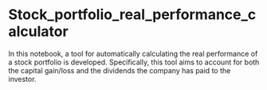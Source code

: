 # Stock_portfolio_real_performance_calculator
In this notebook, a tool for automatically calculating the real performance of a stock portfolio is developed. Specifically, this tool aims to account for both the capital gain/loss and the dividends the company has paid to the investor.
